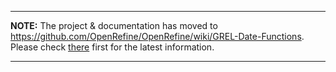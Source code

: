 
---

**NOTE:** The project & documentation has moved to https://github.com/OpenRefine/OpenRefine/wiki/GREL-Date-Functions. Please check [there](https://github.com/OpenRefine/OpenRefine/wiki/GRELDate-Functions) first for the latest information.

---
